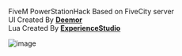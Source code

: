 
FiveM PowerStationHack Based on FiveCity server 
<br>UI Created By <b>[Deemor](https://github.com/Deemor)</b>
<br>Lua Created By <b>[ExperienceStudio](https://discord.experiencestudio.pl/)</b>

![image](https://user-images.githubusercontent.com/109223468/187104753-042a5805-6df6-4159-9007-38c3fe38f2cb.png)
